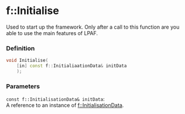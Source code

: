 # f::Initialise
Used to start up the framework. Only after a call to this function are you able to use the main features of LPAF.

### Definition
```C++
void Initialise(
    [in] const f::InitialiaationData& initData
    );
```

### Parameters
`const f::InitialisationData& initData`: <br>
A reference to an instance of [f::InitialisationData](InitialisationData_struct.md).
